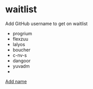 # waitlist
Add GitHub username to get on waitlist

* progrium
* flexzuu
* lalyos
* boucher
* c-nv-s
* dangoor
* yuvadm
* 

[Add name](https://github.com/tractordev/waitlist/edit/main/README.md)
